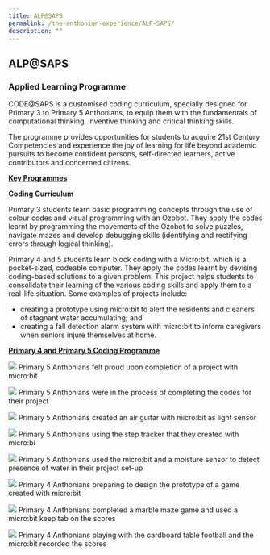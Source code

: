 ```yaml
---
title: ALP@SAPS
permalink: /the-anthonian-experience/ALP-SAPS/
description: ""
---
```

## ALP@SAPS

### Applied Learning Programme


CODE@SAPS is a customised coding curriculum, specially designed for Primary 3 to Primary 5 Anthonians, to equip them with the fundamentals of computational thinking, inventive thinking and critical thinking skills. 

  

The programme provides opportunities for students to acquire 21st Century Competencies and experience the joy of learning for life beyond academic pursuits to become confident persons, self-directed learners, active contributors and concerned citizens.   

  

**<u>Key Programmes</u>**

  

**Coding Curriculum** 

Primary 3 students learn basic programming concepts through the use of colour codes and visual programming with an Ozobot. They apply the codes learnt by programming the movements of the Ozobot to solve puzzles, navigate mazes and develop debugging skills (identifying and rectifying errors through logical thinking).

  

Primary 4 and 5 students learn block coding with a Micro:bit, which is a pocket-sized, codeable computer. They apply the codes learnt by devising coding-based solutions to a given problem. This project helps students to consolidate their learning of the various coding skills and apply them to a real-life situation. Some examples of projects include: 

*   creating a prototype using micro:bit to alert the residents and cleaners of stagnant water accumulating; and
*   creating a fall detection alarm system with micro:bit to inform caregivers when seniors injure themselves at home.

**<u>Primary 4 and Primary 5 Coding Programme</u>**

![](/images/als.jpeg)
Primary 5 Anthonians felt proud upon completion of a project with micro:bit

![](/images/als2.jpeg)
Primary 5 Anthonians were in the process of completing the codes for their project

![](/images/als3.jpeg)
Primary 5 Anthonians created an air guitar with micro:bit as light sensor

![](/images/als4.jpeg)
Primary 5 Anthonians using the step tracker that they created with micro:bi


![](/images/als5.jpeg)
Primary 5 Anthonians used the micro:bit and a moisture sensor to detect presence of water in their project set-up

![](/images/als6.jpeg)
Primary 4 Anthonians preparing to design the prototype of a game created with micro:bit

![](/images/als7.jpeg)
Primary 4 Anthonians completed a marble maze game and used a micro:bit keep tab on the scores

![](/images/als9.jpeg)
Primary 4 Anthonians playing with the cardboard table football and the micro:bit recorded the scores


